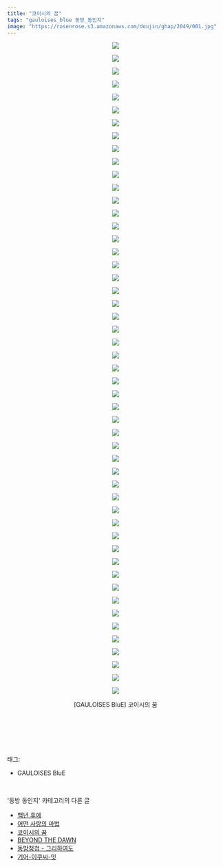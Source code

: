 ```yaml
---
title: "코이시의 꿈"
tags: "gauloises_blue 동방_동인지"
image: "https://rosenrose.s3.amazonaws.com/doujin/ghap/2049/001.jpg"
---
```

<div class="article">
<p style="text-align: center; clear: none; float: none;"><img src="{{ site.imgserver1 }}/ghap/2049/001.jpg"/></p>
<p style="text-align: center; clear: none; float: none;"><img src="{{ site.imgserver1 }}/ghap/2049/002.jpg"/></p>
<p style="text-align: center; clear: none; float: none;"><img src="{{ site.imgserver1 }}/ghap/2049/003.jpg"/></p>
<p style="text-align: center; clear: none; float: none;"><img src="{{ site.imgserver1 }}/ghap/2049/004.jpg"/></p>
<p style="text-align: center; clear: none; float: none;"><img src="{{ site.imgserver1 }}/ghap/2049/005.jpg"/></p>
<p style="text-align: center; clear: none; float: none;"><img src="{{ site.imgserver1 }}/ghap/2049/006.jpg"/></p>
<p style="text-align: center; clear: none; float: none;"><img src="{{ site.imgserver1 }}/ghap/2049/007.jpg"/></p>
<p style="text-align: center; clear: none; float: none;"><img src="{{ site.imgserver1 }}/ghap/2049/008.jpg"/></p>
<p style="text-align: center; clear: none; float: none;"><img src="{{ site.imgserver1 }}/ghap/2049/009.jpg"/></p>
<p style="text-align: center; clear: none; float: none;"><img src="{{ site.imgserver1 }}/ghap/2049/010.jpg"/></p>
<p style="text-align: center; clear: none; float: none;"><img src="{{ site.imgserver1 }}/ghap/2049/011.jpg"/></p>
<p style="text-align: center; clear: none; float: none;"><img src="{{ site.imgserver1 }}/ghap/2049/012.jpg"/></p>
<p style="text-align: center; clear: none; float: none;"><img src="{{ site.imgserver1 }}/ghap/2049/013.jpg"/></p>
<p style="text-align: center; clear: none; float: none;"><img src="{{ site.imgserver1 }}/ghap/2049/014.jpg"/></p>
<p style="text-align: center; clear: none; float: none;"><img src="{{ site.imgserver1 }}/ghap/2049/015.jpg"/></p>
<p style="text-align: center; clear: none; float: none;"><img src="{{ site.imgserver1 }}/ghap/2049/016.jpg"/></p>
<p style="text-align: center; clear: none; float: none;"><img src="{{ site.imgserver1 }}/ghap/2049/017.jpg"/></p>
<p style="text-align: center; clear: none; float: none;"><img src="{{ site.imgserver1 }}/ghap/2049/018.jpg"/></p>
<p style="text-align: center; clear: none; float: none;"><img src="{{ site.imgserver1 }}/ghap/2049/019.jpg"/></p>
<p style="text-align: center; clear: none; float: none;"><img src="{{ site.imgserver1 }}/ghap/2049/020.jpg"/></p>
<p style="text-align: center; clear: none; float: none;"><img src="{{ site.imgserver1 }}/ghap/2049/021.jpg"/></p>
<p style="text-align: center; clear: none; float: none;"><img src="{{ site.imgserver1 }}/ghap/2049/022.jpg"/></p>
<p style="text-align: center; clear: none; float: none;"><img src="{{ site.imgserver1 }}/ghap/2049/023.jpg"/></p>
<p style="text-align: center; clear: none; float: none;"><img src="{{ site.imgserver1 }}/ghap/2049/024.jpg"/></p>
<p style="text-align: center; clear: none; float: none;"><img src="{{ site.imgserver1 }}/ghap/2049/025.jpg"/></p>
<p style="text-align: center; clear: none; float: none;"><img src="{{ site.imgserver1 }}/ghap/2049/026.jpg"/></p>
<p style="text-align: center; clear: none; float: none;"><img src="{{ site.imgserver1 }}/ghap/2049/027.jpg"/></p>
<p style="text-align: center; clear: none; float: none;"><img src="{{ site.imgserver1 }}/ghap/2049/028.jpg"/></p>
<p style="text-align: center; clear: none; float: none;"><img src="{{ site.imgserver1 }}/ghap/2049/029.jpg"/></p>
<p style="text-align: center; clear: none; float: none;"><img src="{{ site.imgserver1 }}/ghap/2049/030.jpg"/></p>
<p style="text-align: center; clear: none; float: none;"><img src="{{ site.imgserver1 }}/ghap/2049/031.jpg"/></p>
<p style="text-align: center; clear: none; float: none;"><img src="{{ site.imgserver1 }}/ghap/2049/032.jpg"/></p>
<p style="text-align: center; clear: none; float: none;"><img src="{{ site.imgserver1 }}/ghap/2049/033.jpg"/></p>
<p style="text-align: center; clear: none; float: none;"><img src="{{ site.imgserver1 }}/ghap/2049/034.jpg"/></p>
<p style="text-align: center; clear: none; float: none;"><img src="{{ site.imgserver1 }}/ghap/2049/035.jpg"/></p>
<p style="text-align: center; clear: none; float: none;"><img src="{{ site.imgserver1 }}/ghap/2049/036.jpg"/></p>
<p style="text-align: center; clear: none; float: none;"><img src="{{ site.imgserver1 }}/ghap/2049/037.jpg"/></p>
<p style="text-align: center; clear: none; float: none;"><img src="{{ site.imgserver1 }}/ghap/2049/038.jpg"/></p>
<p style="text-align: center; clear: none; float: none;"><img src="{{ site.imgserver1 }}/ghap/2049/039.jpg"/></p>
<p style="text-align: center; clear: none; float: none;"><img src="{{ site.imgserver1 }}/ghap/2049/040.jpg"/></p>
<p style="text-align: center; clear: none; float: none;"><img src="{{ site.imgserver1 }}/ghap/2049/041.jpg"/></p>
<p style="text-align: center; clear: none; float: none;"><img src="{{ site.imgserver1 }}/ghap/2049/042.jpg"/></p>
<p style="text-align: center; clear: none; float: none;"><img src="{{ site.imgserver1 }}/ghap/2049/043.jpg"/></p>
<p style="text-align: center; clear: none; float: none;"><img src="{{ site.imgserver1 }}/ghap/2049/044.jpg"/></p>
<p style="text-align: center; clear: none; float: none;"><img src="{{ site.imgserver1 }}/ghap/2049/045.jpg"/></p>
<p style="text-align: center; clear: none; float: none;"><img src="{{ site.imgserver1 }}/ghap/2049/046.jpg"/></p>
<p style="text-align: center; clear: none; float: none;"><img src="{{ site.imgserver1 }}/ghap/2049/047.jpg"/></p>
<p style="text-align: center; clear: none; float: none;"><img src="{{ site.imgserver1 }}/ghap/2049/048.jpg"/></p>
<p style="text-align: center; clear: none; float: none;"><img src="{{ site.imgserver1 }}/ghap/2049/049.jpg"/></p>
<p style="text-align: center; clear: none; float: none;"><img src="{{ site.imgserver1 }}/ghap/2049/050.jpg"/></p>
<p style="text-align: center; clear: none; float: none;"><img src="{{ site.imgserver1 }}/ghap/2049/051.jpg"/></p>
<p style="text-align: center; clear: none; float: none;">[GAULOISES BluE] 코이시의 꿈</p>
<p style="text-align: center; clear: none; float: none;"><br/></p>
<p><br/></p>
</div><br/>
<div class="tagTrail">
<p>태그: </p>
<ul>
<li>GAULOISES BluE</li>
</ul>
</div><br/>
<div class="another">
<p>'동방 동인지' 카테고리의 다른 글</p>
<ul>
<li><a href="/ghap_2051">백년 후에</a></li>
<li><a href="/ghap_2050">어떤 사랑의 마법</a></li>
<li><a href="/ghap_2049">코이시의 꿈</a></li>
<li><a href="/ghap_2043">BEYOND THE DAWN</a></li>
<li><a href="/ghap_2042">동방청첩 - 그리하여도</a></li>
<li><a href="/ghap_2041">기어-이쿠씨-잇</a></li>
</ul>
</div><br/>
<div class="cb_module cb_fluid">
<div class="cb_wrt cb_profile">
</div><!-- commentList close -->
</div><br/>
